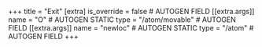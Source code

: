 +++
title = "Exit"
[extra]
is_override = false # AUTOGEN FIELD
[[extra.args]]
name = "O" # AUTOGEN STATIC
type = "/atom/movable" # AUTOGEN FIELD
[[extra.args]]
name = "newloc" # AUTOGEN STATIC
type = "/atom" # AUTOGEN FIELD
+++